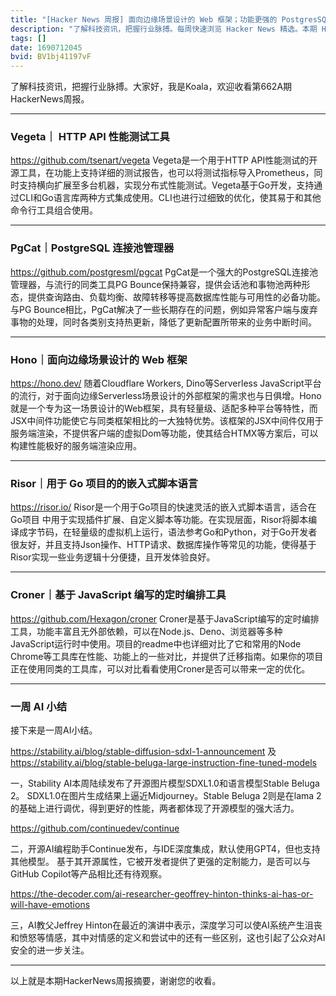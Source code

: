```yaml
---
title: "[Hacker News 周报] 面向边缘场景设计的 Web 框架；功能更强的 PostgresSQL 池化工具；GitHub Copilot 开源竞品"
description: "了解科技资讯，把握行业脉搏。每周快速浏览 Hacker News 精选。本期 Hacker Newsletter 地址：https://www.daemonology.net/hn-daily/"
tags: []
date: 1690712045
bvid: BV1bj41197vF
---
```

了解科技资讯，把握行业脉搏。大家好，我是Koala，欢迎收看第662A期HackerNews周报。

---
### Vegeta｜ HTTP API 性能测试工具
https://github.com/tsenart/vegeta
Vegeta是一个用于HTTP API性能测试的开源工具，在功能上支持详细的测试报告，也可以将测试指标导入Prometheus，同时支持横向扩展至多台机器，实现分布式性能测试。Vegeta基于Go开发，支持通过CLI和Go语言库两种方式集成使用。CLI也进行过细致的优化，使其易于和其他命令行工具组合使用。

---
### PgCat｜PostgreSQL 连接池管理器
https://github.com/postgresml/pgcat
PgCat是一个强大的PostgreSQL连接池管理器，与流行的同类工具PG Bounce保持兼容，提供会话池和事物池两种形态，提供查询路由、负载均衡、故障转移等提高数据库性能与可用性的必备功能。与PG Bounce相比，PgCat解决了一些长期存在的问题，例如异常客户端与废弃事物的处理，同时各类别支持热更新，降低了更新配置所带来的业务中断时间。

---
### Hono｜面向边缘场景设计的 Web 框架
https://hono.dev/
随着Cloudflare Workers, Dino等Serverless JavaScript平台的流行，对于面向边缘Serverless场景设计的外部框架的需求也与日俱增。Hono就是一个专为这一场景设计的Web框架，具有轻量级、适配多种平台等特性，而JSX中间件功能使它与同类框架相比的一大独特优势。该框架的JSX中间件仅用于服务端渲染，不提供客户端的虚拟Dom等功能，使其结合HTMX等方案后，可以构建性能极好的服务端渲染应用。

---
### Risor｜用于 Go 项目的的嵌入式脚本语言
https://risor.io/
Risor是一个用于Go项目的快速灵活的嵌入式脚本语言，适合在Go项目 中用于实现插件扩展、自定义脚本等功能。在实现层面，Risor将脚本编译成字节码，在轻量级的虚拟机上运行，语法参考Go和Python，对于Go开发者很友好，并且支持Json操作、HTTP请求、数据库操作等常见的功能，使得基于Risor实现一些业务逻辑十分便捷，且开发体验良好。

---
### Croner｜基于 JavaScript 编写的定时编排工具
https://github.com/Hexagon/croner
Croner是基于JavaScript编写的定时编排工具，功能丰富且无外部依赖，可以在Node.js、Deno、浏览器等多种JavaScript运行时中使用。项目的readme中也详细对比了它和常用的Node Chrome等工具库在性能、功能上的一些对比，并提供了迁移指南。如果你的项目正在使用同类的工具库，可以对比看看使用Croner是否可以带来一定的优化。

---
### 一周 AI 小结

接下来是一周AI小结。

https://stability.ai/blog/stable-diffusion-sdxl-1-announcement 及 https://stability.ai/blog/stable-beluga-large-instruction-fine-tuned-models

一，Stability AI本周陆续发布了开源图片模型SDXL1.0和语言模型Stable Beluga 2。
SDXL1.0在图片生成结果上逼近Midjourney。Stable Beluga 2则是在lama 2的基础上进行调优，得到更好的性能，两者都体现了开源模型的强大活力。

https://github.com/continuedev/continue

二，开源AI编程助手Continue发布，与IDE深度集成，默认使用GPT4，但也支持其他模型。
基于其开源属性，它被开发者提供了更强的定制能力，是否可以与GitHub Copilot等产品相比还有待观察。

https://the-decoder.com/ai-researcher-geoffrey-hinton-thinks-ai-has-or-will-have-emotions

三，AI教父Jeffrey Hinton在最近的演讲中表示，深度学习可以使AI系统产生沮丧和愤怒等情感，其中对情感的定义和尝试中的还有一些区别，这也引起了公众对AI安全的进一步关注。

---

以上就是本期HackerNews周报摘要，谢谢您的收看。

